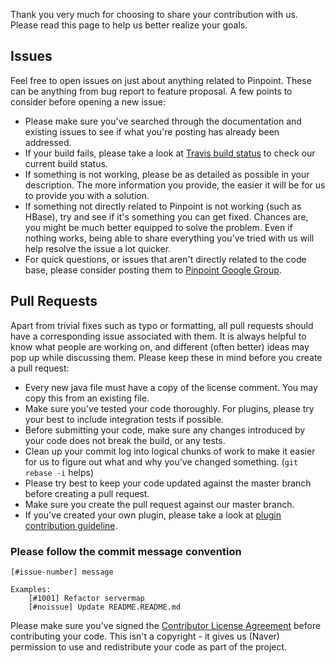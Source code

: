 Thank you very much for choosing to share your contribution with us. Please read this page to help us better realize your goals.

## Issues
Feel free to open issues on just about anything related to Pinpoint. These can be anything from bug report to feature proposal. A few points to consider before opening a new issue:
* Please make sure you've searched through the documentation and existing issues to see if what you're posting has already been addressed.
* If your build fails, please take a look at [Travis build status](https://travis-ci.org/naver/pinpoint) to check our current build status.
* If something is not working, please be as detailed as possible in your description. The more information you provide, the easier it will be for us to provide you with a solution.
* If something not directly related to Pinpoint is not working (such as HBase), try and see if it's something you can get fixed. Chances are, you might be much better equipped to solve the problem. Even if nothing works, being able to share everything you've tried with us will help resolve the issue a lot quicker.
* For quick questions, or issues that aren't directly related to the code base, please consider posting them to [Pinpoint Google Group](https://groups.google.com/forum/#!forum/pinpoint_user).

## Pull Requests
Apart from trivial fixes such as typo or formatting, all pull requests should have a corresponding issue associated with them. It is always helpful to know what people are working on, and different (often better) ideas may pop up while discussing them.
Please keep these in mind before you create a pull request:
* Every new java file must have a copy of the license comment. You may copy this from an existing file.
* Make sure you've tested your code thoroughly. For plugins, please try your best to include integration tests if possible.
* Before submitting your code, make sure any changes introduced by your code does not break the build, or any tests.
* Clean up your commit log into logical chunks of work to make it easier for us to figure out what and why you've changed something. (`git rebase -i` helps)
* Please try best to keep your code updated against the master branch before creating a pull request.
* Make sure you create the pull request against our master branch.
* If you've created your own plugin, please take a look at [plugin contribution guideline](../../wiki/Pinpoint-Plugin-Developer-Guide#iii-plugin-contribution-guideline).

### Please follow the commit message convention
`[#issue-number] message`
~~~
Examples:
    [#1001] Refactor servermap
    [#noissue] Update README.README.md
~~~

Please make sure you've signed the [Contributor License Agreement](https://docs.google.com/forms/d/e/1FAIpQLSfNuUx0lkiapWF8LE0xQSVL-ZNheuy2LEIixyqCj9y5GsSzVQ/viewform?c=0&w=1) before contributing your code. This isn't a copyright - it gives us (Naver) permission to use and redistribute your code as part of the project.
